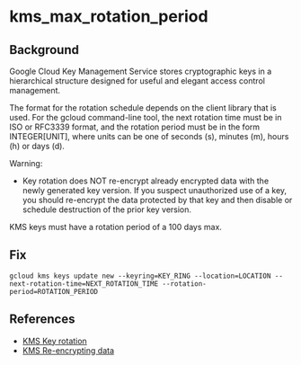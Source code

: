 # kms_max_rotation_period

## Background

Google Cloud Key Management Service stores cryptographic keys in a hierarchical structure designed for useful and elegant access control management.

The format for the rotation schedule depends on the client library that is used. For the gcloud command-line tool, the next rotation time must be in ISO or RFC3339 format, and the rotation period must be in the form INTEGER[UNIT], where units can be one of seconds (s), minutes (m), hours (h) or days (d).

Warning:

- Key rotation does NOT re-encrypt already encrypted data with the newly generated key version. If you suspect unauthorized use of a key, you should re-encrypt the data protected by that key and then disable or schedule destruction of the prior key version.

KMS keys must have a rotation period of a 100 days max.

## Fix

```shell
gcloud kms keys update new --keyring=KEY_RING --location=LOCATION --next-rotation-time=NEXT_ROTATION_TIME --rotation-period=ROTATION_PERIOD
```

## References

- [KMS Key rotation](https://cloud.google.com/kms/docs/key-rotation#frequency_of_key_rotation)
- [KMS Re-encrypting data](https://cloud.google.com/kms/docs/re-encrypt-data)